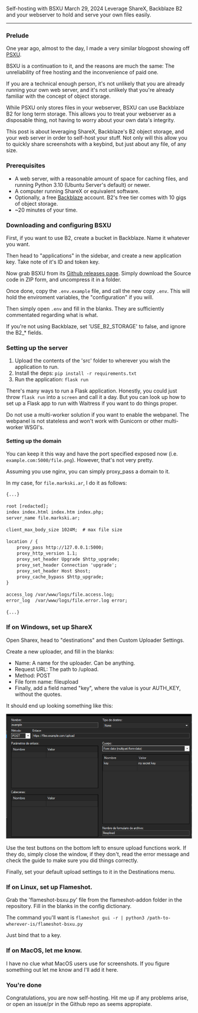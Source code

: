 Self-hosting with BSXU
March 29, 2024
Leverage ShareX, Backblaze B2 and your webserver to hold and serve your own files easily.

---

### Prelude

One year ago, almost to the day, I made a very similar blogpost showing off [PSXU](https://markski.ar/blog/sharex-self-host-with-psxu).

BSXU is a continuation to it, and the reasons are much the same: The unreliability of free hosting and the inconvenience of paid one.

If you are a technical enough person, it's not unlikely that you are already running your own web server, and it's not unlikely that you're already familiar with the concept of object storage.

While PSXU only stores files in your webserver, BSXU can use Backblaze B2 for long term storage. This allows you to treat your webserver as a disposable thing, not having to worry about your own data's integrity.

This post is about leveraging ShareX, Backblaze's B2 object storage, and your web server in order to self-host your stuff. Not only will this allow you to quickly share screenshots with a keybind, but just about any file, of any size.

### Prerequisites

- A web server, with a reasonable amount of space for caching files, and running Python 3.10 (Ubuntu Server's default) or newer.
- A computer running ShareX or equivalent software.
- Optionally, a free [Backblaze](https://backblaze.com) account. B2's free tier comes with 10 gigs of object storage. 
- ~20 minutes of your time.


### Downloading and configuring BSXU
First, if you want to use B2, create a bucket in Backblaze. Name it whatever you want.

Then head to "applications" in the sidebar, and create a new application key. Take note of it's ID and token key.

Now grab BSXU from its [Github releases page](https://github.com/markski1/BSXU/releases/latest). Simply download the Source code in ZIP form, and uncompress it in a folder.

Once done, copy the `.env.example` file, and call the new copy `.env`. This will hold the enviroment variables, the "configuration" if you will.

Then simply open `.env` and fill in the blanks. They are sufficiently commentated regarding what is what.

If you're not using Backblaze, set 'USE_B2_STORAGE' to false, and ignore the B2_* fields.

### Setting up the server
1. Upload the contents of the 'src' folder to wherever you wish the application to run.
2. Install the deps: `pip install -r requirements.txt`
3. Run the application: `flask run`

There's many ways to run a Flask application. Honestly, you could just throw `flask run` into a `screen` and call it a day. But you can look up how to set up a Flask app to run with Waitress if you want to do things proper.

Do not use a multi-worker solution if you want to enable the webpanel. The webpanel is not stateless and won't work with Gunicorn or other multi-worker WSGI's. 

#### Setting up the domain

You can keep it this way and have the port specified exposed now (i.e. `example.com:5000/file.png`). However, that's not very pretty.

Assuming you use nginx, you can simply proxy_pass a domain to it.

In my case, for `file.markski.ar`, I do it as follows:

```
{...}

root [redacted];
index index.html index.htm index.php;
server_name file.markski.ar;

client_max_body_size 1024M;  # max file size

location / {
    proxy_pass http://127.0.0.1:5000;
    proxy_http_version 1.1;
    proxy_set_header Upgrade $http_upgrade;
    proxy_set_header Connection 'upgrade';
    proxy_set_header Host $host;
    proxy_cache_bypass $http_upgrade;
}

access_log /var/www/logs/file.access.log;
error_log  /var/www/logs/file.error.log error;

{...}
```

### If on Windows, set up ShareX

Open Sharex, head to "destinations" and then Custom Uploader Settings.

Create a new uploader, and fill in the blanks:

- Name: A name for the uploader. Can be anything.
- Request URL: The path to /upload.
- Method: POST
- File form name: fileupload
- Finally, add a field named "key", where the value is your AUTH_KEY, without the quotes.

It should end up looking something like this:

![Screenshot displaying the correct settings in ShareX](../images/blog/bsxu/sharex1.png)

Use the test buttons on the bottom left to ensure upload functions work. If they do, simply close the window, if they don't, read the error message and check the guide to make sure you did things correctly.

Finally, set your default upload settings to it in the Destinations menu.

### If on Linux, set up Flameshot.

Grab the 'flameshot-bsxu.py' file from the flameshot-addon folder in the repository. Fill in the blanks in the config dictionary.

The command you'll want is `flameshot gui -r | python3 /path-to-wherever-is/flameshot-bsxu.py`

Just bind that to a key.

### If on MacOS, let me know.

I have no clue what MacOS users use for screenshots. If you figure something out let me know and I'll add it here.

### You're done
Congratulations, you are now self-hosting. Hit me up if any problems arise, or open an issue/pr in the Github repo as seems appropiate.
